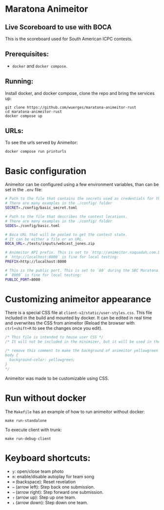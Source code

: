 # Maratona Animeitor

## Live Scoreboard to use with BOCA

This is the scoreboard used for South American ICPC contests.

## Prerequisites:

- `docker` and `docker compose`.

## Running:

Install docker, and docker compose, clone the repo and bring the services up:

```
git clone https://github.com/wuerges/maratona-animeitor-rust
cd maratona-animeitor-rust
docker compose up
```

## URLs:

To see the urls served by Animeitor:

```
docker compose run printurls
```

# Basic configuration

Animeitor can be configured using a few environment variables, than can be set in the `.env` file:

```bash
# Path to the file that contains the secrets used as credentials for the Reveleitor.
# There are many examples in the ./config/ folder
SECRET=./config/basic_secret.toml

# Path to the file that describes the contest locations.
# There are many examples in the ./config/ folder
SEDES=./config/basic.toml

# Boca URL that will be pooled to get the contest state.
# It can be either a file or an URL.
BOCA_URL=./tests/inputs/webcast_jones.zip

# Animeitor API prefix. This is set to `http://animeitor.naquadah.com.br` during the maratona.
# `http://localhost:8000` is fine for local testing:
PREFIX=http://localhost:8000

# This is the public port. This is set to `80` during the SBC Maratona.
# `8000` is fine for local testing:
PUBLIC_PORT=8000
```

# Customizing animeitor appearance

There is a special CSS file at `client-v2/static/user-styles.css`.
This file included in the build and mounted by docker.
It can be edited in real time and overwrites the CSS from animeitor
(Reload the browser with `ctrl+shift+R` to see the changes once you edit).

```css
/* This file is intended to house user CSS */
/* It will not be included in the minimizer, but it will be used in the app */

/* remove this comment to make the background of animeitor yellowgreen
body {
  background-color: yellowgreen;
}
*/
```

Animeitor was made to be customizable using CSS.

# Run without docker

The `Makefile` has an example of how to run animeitor without docker:

```
make run-standalone
```

To execute client with trunk:

```
make run-debug-client
```

# Keyboard shortcuts:

- `y`: open/close team photo
- `m`: enable/disable autoplay for team song
- `⌫` (backspace): Reset revelation
- `←` (arrow left): Step back one submission.
- `→` (arrow right): Step forward one submission.
- `↑` (arrow up): Step up one team.
- `↓` (arrow down): Step down one team.
